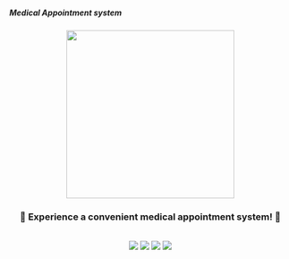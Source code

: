##### Medical Appointment system
<div align="center">
<p align="center"><img src="https://user-images.githubusercontent.com/126576242/236626593-7e296aa8-c4f9-4fe3-9ec0-5ca78b489074.png" height="300px" width="300px"></p>
  
### :hospital: Experience a convenient medical appointment system! :hospital:
<br/>
<img src="https://img.shields.io/badge/HTML-E34F26?style=flat&logo=HTML5&logoColor=white"/>
<img src="https://img.shields.io/badge/C-00CCFF?style=flat&logo=C&logoColor=white"/>
<img src="https://img.shields.io/badge/VisualStudioCode-0000FF?style=flat-square&logo=VisualStudioCode&logoColor="black"/>
<img src="https://img.shields.io/badge/Markdown-000000?style=flat-square&logo=Markdown&logoColor="white"/>
  
